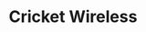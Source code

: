 ---
title: "Cricket Wireless"
url: /aurora/cricket-wireless-south-parker-road/
shop: mobile phone
---